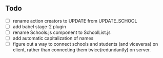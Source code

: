 ## Todo
- [ ] rename action creators to UPDATE from UPDATE_SCHOOL
- [ ] add babel stage-2 plugin
- [ ] rename Schools.js component to SchoolList.js
- [ ] add automatic capitalization of names
- [ ] figure out a way to connect schools and students (and viceversa) on client, rather than connecting them twice(redundantly) on server.
